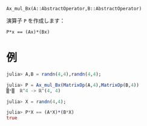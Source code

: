 `Ax_mul_Bx(A::AbstractOperator,B::AbstractOperator)`

演算子 `P` を作成します：

`P*x == (Ax)*(Bx)`

# 例

```julia
julia> A,B = randn(4,4),randn(4,4);

julia> P = Ax_mul_Bx(MatrixOp(A,4),MatrixOp(B,4))
▒*▒  ℝ^4 -> ℝ^(4, 4)

julia> X = randn(4,4);

julia> P*X == (A*X)*(B*X)
true

```
